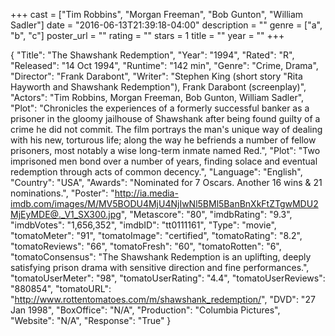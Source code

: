 +++
cast = ["Tim Robbins", "Morgan Freeman", "Bob Gunton", "William Sadler"]
date = "2016-06-13T21:39:18-04:00"
description = ""
genre = ["a", "b", "c"]
poster_url = ""
rating = ""
stars = 1
title = ""
year = ""
+++

{
  "Title": "The Shawshank Redemption",
  "Year": "1994",
  "Rated": "R",
  "Released": "14 Oct 1994",
  "Runtime": "142 min",
  "Genre": "Crime, Drama",
  "Director": "Frank Darabont",
  "Writer": "Stephen King (short story \"Rita Hayworth and Shawshank Redemption\"), Frank Darabont (screenplay)",
  "Actors": "Tim Robbins, Morgan Freeman, Bob Gunton, William Sadler",
  "Plot": "Chronicles the experiences of a formerly successful banker as a prisoner in the gloomy jailhouse of Shawshank after being found guilty of a crime he did not commit. The film portrays the man's unique way of dealing with his new, torturous life; along the way he befriends a number of fellow prisoners, most notably a wise long-term inmate named Red.",
    "Plot": "Two imprisoned men bond over a number of years, finding solace and eventual redemption through acts of common decency.",
  "Language": "English",
  "Country": "USA",
  "Awards": "Nominated for 7 Oscars. Another 16 wins & 21 nominations.",
  "Poster": "http://ia.media-imdb.com/images/M/MV5BODU4MjU4NjIwNl5BMl5BanBnXkFtZTgwMDU2MjEyMDE@._V1_SX300.jpg",
  "Metascore": "80",
  "imdbRating": "9.3",
  "imdbVotes": "1,656,352",
  "imdbID": "tt0111161",
  "Type": "movie",
  "tomatoMeter": "91",
  "tomatoImage": "certified",
  "tomatoRating": "8.2",
  "tomatoReviews": "66",
  "tomatoFresh": "60",
  "tomatoRotten": "6",
  "tomatoConsensus": "The Shawshank Redemption is an uplifting, deeply satisfying prison drama with sensitive direction and fine performances.",
  "tomatoUserMeter": "98",
  "tomatoUserRating": "4.4",
  "tomatoUserReviews": "880854",
  "tomatoURL": "http://www.rottentomatoes.com/m/shawshank_redemption/",
  "DVD": "27 Jan 1998",
  "BoxOffice": "N/A",
  "Production": "Columbia Pictures",
  "Website": "N/A",
  "Response": "True"
}